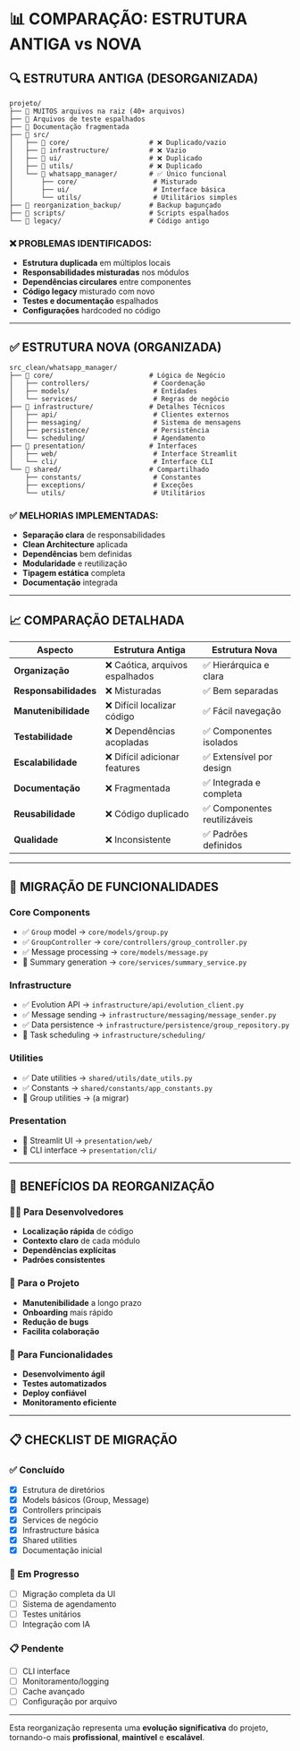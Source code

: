 # 📊 COMPARAÇÃO: ESTRUTURA ANTIGA vs NOVA

## 🔍 ESTRUTURA ANTIGA (DESORGANIZADA)

```
projeto/
├── 📄 MUITOS arquivos na raiz (40+ arquivos)
├── 📄 Arquivos de teste espalhados
├── 📄 Documentação fragmentada
├── 📁 src/
│   ├── 📁 core/                    # ❌ Duplicado/vazio
│   ├── 📁 infrastructure/          # ❌ Vazio
│   ├── 📁 ui/                      # ❌ Duplicado
│   ├── 📁 utils/                   # ❌ Duplicado
│   └── 📁 whatsapp_manager/        # ✅ Único funcional
│       ├── core/                   # Misturado
│       ├── ui/                     # Interface básica
│       └── utils/                  # Utilitários simples
├── 📁 reorganization_backup/       # Backup bagunçado
├── 📁 scripts/                     # Scripts espalhados
└── 📁 legacy/                      # Código antigo
```

### ❌ PROBLEMAS IDENTIFICADOS:
- **Estrutura duplicada** em múltiplos locais
- **Responsabilidades misturadas** nos módulos
- **Dependências circulares** entre componentes
- **Código legacy** misturado com novo
- **Testes e documentação** espalhados
- **Configurações** hardcoded no código

---

## ✅ ESTRUTURA NOVA (ORGANIZADA)

```
src_clean/whatsapp_manager/
├── 📁 core/                        # Lógica de Negócio
│   ├── controllers/                # Coordenação
│   ├── models/                     # Entidades
│   └── services/                   # Regras de negócio
├── 📁 infrastructure/              # Detalhes Técnicos
│   ├── api/                        # Clientes externos
│   ├── messaging/                  # Sistema de mensagens
│   ├── persistence/                # Persistência
│   └── scheduling/                 # Agendamento
├── 📁 presentation/                # Interfaces
│   ├── web/                        # Interface Streamlit
│   └── cli/                        # Interface CLI
└── 📁 shared/                      # Compartilhado
    ├── constants/                  # Constantes
    ├── exceptions/                 # Exceções
    └── utils/                      # Utilitários
```

### ✅ MELHORIAS IMPLEMENTADAS:
- **Separação clara** de responsabilidades
- **Clean Architecture** aplicada
- **Dependências** bem definidas
- **Modularidade** e reutilização
- **Tipagem estática** completa
- **Documentação** integrada

---

## 📈 COMPARAÇÃO DETALHADA

| Aspecto | Estrutura Antiga | Estrutura Nova |
|---------|------------------|----------------|
| **Organização** | ❌ Caótica, arquivos espalhados | ✅ Hierárquica e clara |
| **Responsabilidades** | ❌ Misturadas | ✅ Bem separadas |
| **Manutenibilidade** | ❌ Difícil localizar código | ✅ Fácil navegação |
| **Testabilidade** | ❌ Dependências acopladas | ✅ Componentes isolados |
| **Escalabilidade** | ❌ Difícil adicionar features | ✅ Extensível por design |
| **Documentação** | ❌ Fragmentada | ✅ Integrada e completa |
| **Reusabilidade** | ❌ Código duplicado | ✅ Componentes reutilizáveis |
| **Qualidade** | ❌ Inconsistente | ✅ Padrões definidos |

---

## 🔄 MIGRAÇÃO DE FUNCIONALIDADES

### Core Components
- ✅ `Group` model → `core/models/group.py`
- ✅ `GroupController` → `core/controllers/group_controller.py`
- ✅ Message processing → `core/models/message.py`
- 🔄 Summary generation → `core/services/summary_service.py`

### Infrastructure
- ✅ Evolution API → `infrastructure/api/evolution_client.py`
- ✅ Message sending → `infrastructure/messaging/message_sender.py`
- ✅ Data persistence → `infrastructure/persistence/group_repository.py`
- 🔄 Task scheduling → `infrastructure/scheduling/`

### Utilities
- ✅ Date utilities → `shared/utils/date_utils.py`
- ✅ Constants → `shared/constants/app_constants.py`
- 🔄 Group utilities → (a migrar)

### Presentation
- 🔄 Streamlit UI → `presentation/web/`
- 🔄 CLI interface → `presentation/cli/`

---

## 🎯 BENEFÍCIOS DA REORGANIZAÇÃO

### 👨‍💻 **Para Desenvolvedores**
- **Localização rápida** de código
- **Contexto claro** de cada módulo
- **Dependências explícitas**
- **Padrões consistentes**

### 🏢 **Para o Projeto**
- **Manutenibilidade** a longo prazo
- **Onboarding** mais rápido
- **Redução de bugs**
- **Facilita colaboração**

### 🚀 **Para Funcionalidades**
- **Desenvolvimento ágil**
- **Testes automatizados**
- **Deploy confiável**
- **Monitoramento eficiente**

---

## 📋 CHECKLIST DE MIGRAÇÃO

### ✅ Concluído
- [x] Estrutura de diretórios
- [x] Models básicos (Group, Message)
- [x] Controllers principais
- [x] Services de negócio
- [x] Infrastructure básica
- [x] Shared utilities
- [x] Documentação inicial

### 🔄 Em Progresso
- [ ] Migração completa da UI
- [ ] Sistema de agendamento
- [ ] Testes unitários
- [ ] Integração com IA

### 📋 Pendente
- [ ] CLI interface
- [ ] Monitoramento/logging
- [ ] Cache avançado
- [ ] Configuração por arquivo

---

Esta reorganização representa uma **evolução significativa** do projeto, tornando-o mais **profissional**, **maintível** e **escalável**.
